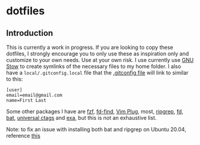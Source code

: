 # dotfiles

## Introduction

This is currently a work in progress. If you are looking to copy these dotfiles, I strongly encourage you to only use these as inspiration only and customize to your own needs. Use at your own risk. I use currently use [GNU Stow](https://www.gnu.org/software/stow/) to create symlinks of the necessary files to my home folder. I also have a `local/.gitconfig.local` file that the [.gitconfig file](git/.gitconfig) will link to similar to this:

```
[user]
email=email@gmail.com
name=First Last
```
Some other packages I have are [fzf](https://github.com/junegunn/fzf), [fd-find](https://github.com/sharkdp/fd), [Vim Plug](https://github.com/junegunn/vim-plug), most, [ripgrep](https://github.com/BurntSushi/ripgrep), [fd](https://github.com/sharkdp/fd), [bat](https://github.com/sharkdp/bat), [universal ctags](https://ctags.io/) and [exa](https://github.com/ogham/exa), but this is not an exhaustive list.

Note: to fix an issue with installing both bat and ripgrep on Ubuntu 20.04, reference [this](https://bugs.launchpad.net/ubuntu/+source/rust-bat/+bug/1868517/comments/32)
